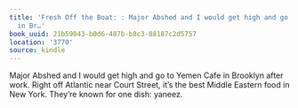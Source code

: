 ```yaml
---
title: 'Fresh Off the Boat: : Major Abshed and I would get high and go to Yemen Cafe
  in Br…'
book_uuid: 21b59043-b0d6-487b-b8c3-88187c2d5757
location: '3770'
source: kindle
---
```


Major Abshed and I would get high and go to Yemen Cafe in Brooklyn after work. Right off Atlantic near Court Street, it’s the best Middle Eastern food in New York. They’re known for one dish: yaneez.